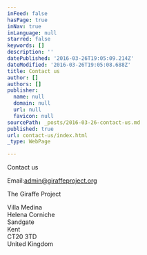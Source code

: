 ```yaml
---
inFeed: false
hasPage: true
inNav: true
inLanguage: null
starred: false
keywords: []
description: ''
datePublished: '2016-03-26T19:05:09.214Z'
dateModified: '2016-03-26T19:05:08.688Z'
title: Contact us
author: []
authors: []
publisher:
  name: null
  domain: null
  url: null
  favicon: null
sourcePath: _posts/2016-03-26-contact-us.md
published: true
url: contact-us/index.html
_type: WebPage

---
```

Contact us

Email:[admin@giraffeproject.org][0]

The Giraffe Project

Villa Medina  
Helena Corniche  
Sandgate  
Kent  
CT20 3TD  
United Kingdom

[0]: mailto:admin@giraffeproject.org